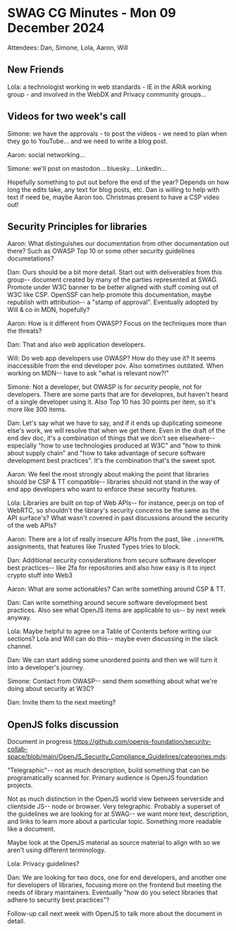 # SWAG CG Minutes - Mon 09 December 2024

Attendees: Dan, Simone, Lola, Aaron, Will

## New Friends

Lola: a technologist working in web standards - IE in the ARIA working group - and involved in the WebDX and Privacy community groups...

## Videos for two week's call

Simone: we have the approvals - to post the videos - we need to plan when they go to YouTube... and we need to write a blog post.

Aaron: social networking...

Simone: we'll post on mastodon... bluesky... LinkedIn...

Hopefully something to put out before the end of the year? Depends on how long the edits take, any text for blog posts, etc. Dan is willing to help with text if need be, maybe Aaron too. Christmas present to have a CSP video out!

## Security Principles for libraries

Aaron: What distinguishes our documentation from other documentation out there? Such as OWASP Top 10 or some other security guidelines documetations?

Dan: Ours should be a bit more detail. Start out with deliverables from this group-- document created by many of the parties represented at SWAG. Promote under W3C banner to be better aligned with stuff coming out of W3C like CSP. OpenSSF can help promote this documentation, maybe republish with attribution-- a "stamp of approval". Eventually adopted by Will & co in MDN, hopefully?

Aaron: How is it different from OWASP? Focus on the techniques more than the threats?

Dan: That and also *web* application developers.

Will: Do web app developers use OWASP? How do they use it? It seems inaccessible from the end developer pov. Also sometimes outdated. When working on MDN-- have to ask "what is relevant now?!"

Simone: Not a developer, but OWASP is for *security* people, not for developers. There are some parts that are for developres, but haven't heard of a single developer using it. Also Top 10 has 30 points per item, so it's more like 300 items.

Dan: Let's say what we have to say, and if it ends up duplicating someone else's work, we will resolve that when we get there. Even in the draft of the end dev doc, it's a combination of things that we don't see elsewhere-- especially "how to use technologies produced at W3C" and "how to think about supply chain" and "how to take advantage of secure software development best practices". It's the combination that's the sweet spot.

Aaron: We feel the most strongly about making the point that libraries should be CSP & TT compatible-- libraries should not stand in the way of end app developers who want to enforce these security features.

Lola: Libraries are built on top of Web APIs-- for instance, peer.js on top of WebRTC, so shouldn't the library's security concerns be the same as the API surface's? What wasn't covered in past discussions around the security of the web APIs?

Aaron: There are a lot of really insecure APIs from the past, like `.innerHTML` assignments, that features like Trusted Types tries to block.

Dan: Additional security considerations from secure software developer best practices-- like 2fa for repositories and also how easy is it to inject crypto stuff into Web3

Aaron: What are some actionables? Can write something around CSP & TT.

Dan: Can write something around secure software development best practices. Also see what OpenJS items are applicable to us-- by next week anyway.

Lola: Maybe helpful to agree on a Table of Contents before writing our sections? Lola and Will can do this-- maybe even discussing in the slack channel.

Dan: We can start adding some unordered points and then we will turn it into a developer's journey.

Simone: Contact from OWASP-- send them something about what we're doing about security at W3C?

Dan: Invite them to the next meeting?

## OpenJS folks discussion

Document in progress https://github.com/openjs-foundation/security-collab-space/blob/main/OpenJS_Security_Compliance_Guidelines/categories.mds:

"Telegraphic"-- not as much description, build something that can be programatically scanned for. Primary audience is OpenJS foundation projects.

Not as much distinction in the OpenJS world view between serverside and clientside JS-- node or browser. Very telegraphic. Probably a superset of the guidelines we are looking for at SWAG-- we want more text, description, and links to learn more about a particular topic. Something more readable like a document.

Maybe look at the OpenJS material as source material to align with so we aren't using different terminology.

Lola: Privacy guidelines?

Dan: We are looking for two docs, one for end developers, and another one for developers of libraries, focusing more on the frontend but meeting the needs of library maintainers. Eventually "how do you select libraries that adhere to security best practices"?

Follow-up call next week with OpenJS to talk more about the document in detail.
